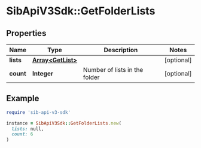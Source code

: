 # SibApiV3Sdk::GetFolderLists

## Properties

| Name | Type | Description | Notes |
| ---- | ---- | ----------- | ----- |
| **lists** | [**Array&lt;GetList&gt;**](GetList.md) |  | [optional] |
| **count** | **Integer** | Number of lists in the folder | [optional] |

## Example

```ruby
require 'sib-api-v3-sdk'

instance = SibApiV3Sdk::GetFolderLists.new(
  lists: null,
  count: 6
)
```

